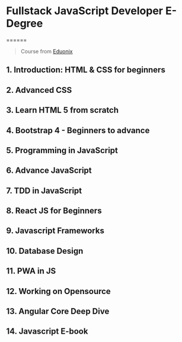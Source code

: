 # Fullstack JavaScript Developer E-Degree
======

> Course from [Eduonix](https://www.eduonix.com)

## 1. Introduction: HTML & CSS for beginners
## 2. Advanced CSS 
## 3. Learn HTML 5 from scratch
## 4. Bootstrap 4 - Beginners to advance
## 5. Programming in JavaScript
## 6. Advance JavaScript
## 7. TDD in JavaScript
## 8. React JS for Beginners
## 9. Javascript Frameworks
## 10. Database Design
## 11. PWA in JS
## 12. Working  on Opensource
## 13. Angular Core Deep Dive
## 14. Javascript E-book
